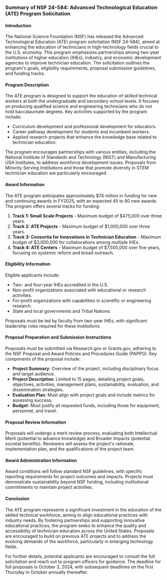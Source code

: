 ### Summary of NSF 24-584: Advanced Technological Education (ATE) Program Solicitation

#### Introduction
The National Science Foundation (NSF) has released the Advanced Technological Education (ATE) program solicitation (NSF 24-584), aimed at enhancing the education of technicians in high-technology fields crucial to the U.S. economy. This program emphasizes partnerships among two-year institutions of higher education (IHEs), industry, and economic development agencies to improve technician education. The solicitation outlines the program's goals, eligibility requirements, proposal submission guidelines, and funding tracks.

#### Program Description
The ATE program is designed to support the education of skilled technical workers at both the undergraduate and secondary school levels. It focuses on producing qualified science and engineering technicians who do not hold baccalaureate degrees. Key activities supported by the program include:

- Curriculum development and professional development for educators.
- Career pathway development for students and incumbent workers.
- Applied research projects that enhance the knowledge base related to technician education.

The program encourages partnerships with various entities, including the National Institute of Standards and Technology (NIST) and Manufacturing USA Institutes, to address workforce development issues. Proposals from Minority Serving Institutions and those that promote diversity in STEM technician education are particularly encouraged.

#### Award Information
The ATE program anticipates approximately $74 million in funding for new and continuing awards in FY2025, with an expected 45 to 80 new awards. The program offers several tracks for funding:

1. **Track 1: Small Scale Projects** - Maximum budget of $475,000 over three years.
2. **Track 2: ATE Projects** - Maximum budget of $1,000,000 over three years.
3. **Track 3: Consortia for Innovations in Technician Education** - Maximum budget of $3,000,000 for collaborations among multiple IHEs.
4. **Track 4: ATE Centers** - Maximum budget of $7,500,000 over five years, focusing on systemic reform and broad outreach.

#### Eligibility Information
Eligible applicants include:

- Two- and four-year IHEs accredited in the U.S.
- Non-profit organizations associated with educational or research activities.
- For-profit organizations with capabilities in scientific or engineering research.
- State and local governments and Tribal Nations.

Proposals must be led by faculty from two-year IHEs, with significant leadership roles required for these institutions.

#### Proposal Preparation and Submission Instructions
Proposals must be submitted via Research.gov or Grants.gov, adhering to the NSF Proposal and Award Policies and Procedures Guide (PAPPG). Key components of the proposal include:

- **Project Summary**: Overview of the project, including disciplinary focus and target audience.
- **Project Description**: Limited to 15 pages, detailing project goals, objectives, activities, management plans, sustainability, evaluation, and dissemination strategies.
- **Evaluation Plan**: Must align with project goals and include metrics for assessing success.
- **Budget**: Must justify all requested funds, including those for equipment, personnel, and travel.

#### Proposal Review Information
Proposals will undergo a merit review process, evaluating both Intellectual Merit (potential to advance knowledge) and Broader Impacts (potential societal benefits). Reviewers will assess the project's rationale, implementation plan, and the qualifications of the project team.

#### Award Administration Information
Award conditions will follow standard NSF guidelines, with specific reporting requirements for project outcomes and impacts. Projects must demonstrate sustainability beyond NSF funding, including institutional commitments to maintain project activities.

#### Conclusion
The ATE program represents a significant investment in the education of the skilled technical workforce, aiming to align educational practices with industry needs. By fostering partnerships and supporting innovative educational practices, the program seeks to enhance the quality and accessibility of technician education across the United States. Proposals are encouraged to build on previous ATE projects and to address the evolving demands of the workforce, particularly in emerging technology fields. 

For further details, potential applicants are encouraged to consult the full solicitation and reach out to program officers for guidance. The deadline for full proposals is October 3, 2024, with subsequent deadlines on the first Thursday in October annually thereafter.
